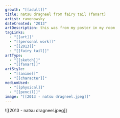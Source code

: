 ```yaml
---
growth: "[[adult]]"
title: natsu dragneel from fairy tail (fanart)
artist: ravenowsky
dateCreated: "2013"
artDescription: this was from my poster in my room
tagLinks:
  - "[[art]]"
  - "[[personal work]]"
  - "[[2013]]"
  - "[[fairy tail]]"
artType:
  - "[[sketch]]"
  - "[[fanart]]"
artStyle:
  - "[[anime]]"
  - "[[character]]"
mediumUsed:
  - "[[physical]]"
  - "[[pencil]]"
image: "[[2013 - natsu dragneel.jpeg]]"
---
```

![[2013 - natsu dragneel.jpeg]]